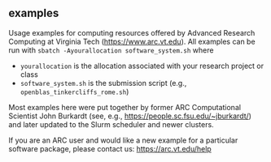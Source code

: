 ## examples
Usage examples for computing resources offered by Advanced Research Computing at Virginia Tech (https://www.arc.vt.edu). All examples can be run with
`sbatch -Ayourallocation software_system.sh`
where 
- `yourallocation` is the allocation associated with your research project or class 
- `software_system.sh` is the submission script (e.g., `openblas_tinkercliffs_rome.sh`)

Most examples here were put together by former ARC Computational Scientist John Burkardt (see, e.g., https://people.sc.fsu.edu/~jburkardt/) and later updated to the Slurm scheduler and newer clusters.

If you are an ARC user and would like a new example for a particular software package, please contact us: https://arc.vt.edu/help
